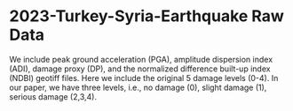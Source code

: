 # 2023-Turkey-Syria-Earthquake Raw Data

We include peak ground acceleration (PGA), amplitude dispersion index (ADI), damage proxy (DP), and the normalized difference built-up index (NDBI) geotiff files. 
Here we include the original 5 damage levels (0-4). In our paper, we have three levels, i.e., no damage (0), slight damage (1), serious damage (2,3,4).
